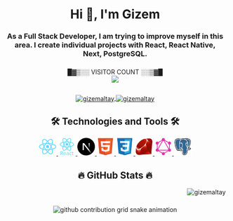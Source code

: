 <h1 align="center">Hi 👋, I'm Gizem</h1>
<h3 align="center">As a Full Stack Developer, I am trying to improve myself in this area. I create individual projects with React, React Native, Next, PostgreSQL.</h3>

###

<div align="center"> 
  █▓▒░░ VISITOR COUNT ░░▒▓█<br>
  <img src="https://profile-counter.glitch.me/gizem2506/count.svg"/>
</div>


###

<div align="center">
  <a href="https://www.linkedin.com/in/gizemaltay06/" target="blank">
  <img align="center" src="https://img.shields.io/static/v1?message=LinkedIn&logo=linkedin&label=&color=0077B5&logoColor=white&labelColor=&style=for-the-badge" alt="gizemaltay" />
  </a>
  <a href="https://gizemaltay.com.tr/" target="blank">
  <img align="center" src="https://img.shields.io/static/v1?message=Website&label=&color=20b2aa&labelColor=&style=for-the-badge" alt="gizemaltay" />
  </a>
</div>

###


<div align="center">
  <h2 align="center">🛠 Technologies and Tools 🛠</h2>
  
  <!-- React -->
  <a href="https://reactjs.org/" target="_blank" rel="noreferrer">
    <img src="https://raw.githubusercontent.com/devicons/devicon/master/icons/react/react-original.svg" alt="react" height="40"/>
  </a>
  
  <!-- React Native -->
  <a href="https://reactnative.dev/" target="_blank" rel="noreferrer">
    <img src="https://raw.githubusercontent.com/devicons/devicon/master/icons/react/react-original-wordmark.svg" alt="react-native" height="40"/>
  </a>
  
  <!-- Next.js -->
  <a href="https://nextjs.org/" target="_blank" rel="noreferrer">
    <img src="https://raw.githubusercontent.com/devicons/devicon/master/icons/nextjs/nextjs-original.svg" alt="nextjs" height="40"/>
  </a>
  
  <!-- HTML -->
  <a href="https://developer.mozilla.org/en-US/docs/Web/HTML" target="_blank" rel="noreferrer">
    <img src="https://raw.githubusercontent.com/devicons/devicon/master/icons/html5/html5-original.svg" alt="html" height="40"/>
  </a>
  
  <!-- CSS -->
  <a href="https://developer.mozilla.org/en-US/docs/Web/CSS" target="_blank" rel="noreferrer">
    <img src="https://raw.githubusercontent.com/devicons/devicon/master/icons/css3/css3-original.svg" alt="css" height="40"/>
  </a>
 
  
  <!-- Ruby on Rails -->
  <a href="https://rubyonrails.org/" target="_blank" rel="noreferrer">
    <img src="https://raw.githubusercontent.com/devicons/devicon/master/icons/ruby/ruby-original.svg" alt="ruby on rails" height="40"/>
  </a>
  
  <!-- GraphQL -->
  <a href="https://graphql.org/" target="_blank" rel="noreferrer">
    <img src="https://raw.githubusercontent.com/devicons/devicon/master/icons/graphql/graphql-plain.svg" alt="graphql" height="40"/>
  </a>
  
  <!-- PostgreSQL -->
  <a href="https://www.postgresql.org/" target="_blank" rel="noreferrer">
    <img src="https://raw.githubusercontent.com/devicons/devicon/master/icons/postgresql/postgresql-original.svg" alt="postgresql" height="40"/>
  </a>
</div>


###

<div align="end"> 
    <h2 align="center">🔥 GitHub Stats 🔥</h2>
    <img src="https://github-profile-trophy.vercel.app/?username=gizem2506&title=Commits,Repositories,Experience,Followers&theme=dracula" alt="gizemaltay" />
</div>

###

###

<div align="center">
  <picture>
    <source media="(prefers-color-scheme: dark)" srcset="https://raw.githubusercontent.com/gizem2506/gizem2506/output/github-contribution-grid-snake-dark.svg">
    <source media="(prefers-color-scheme: light)" srcset="https://raw.githubusercontent.com/gizem2506/gizem2506/output/github-contribution-grid-snake.svg">
    <img alt="github contribution grid snake animation" src="https://raw.githubusercontent.com/gizem2506/gizem2506/output/github-contribution-grid-snake.svg">
  </picture>
</div>
